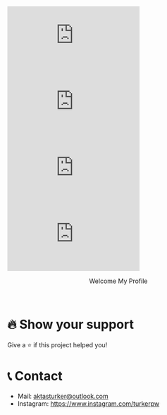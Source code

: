 [![stars](https://img.shields.io/github/stars/Trker4ktas/readme.md?color=yellow&logo=github&style=for-the-badge)](https://github.com/Trker4ktas/readme.md)
[![license](https://img.shields.io/github/license/Trker4ktas/readme.md?logo=github&style=for-the-badge)](https://github.com/Trker4ktas/readme.md)
[![forks](https://img.shields.io/github/forks/Trker4ktas/readme.md?color=green&logo=github&style=for-the-badge)](https://github.com/Trker4ktas/readme.md)
[![issues](https://img.shields.io/github/issues/Trker4ktas/readme.md?color=red&logo=github&style=for-the-badge)](https://github.com/Trker4ktas/readme.md)

<p align="center">
  <p align="center">
    Welcome My Profile
    <br />
    <br />
    <br />
  
  </p>
</p>

# 🔥 Show your support

Give a ⭐️ if this project helped you!

# 📞 Contact

-   Mail: aktasturker@outlook.com
-   Instagram: https://www.instagram.com/turkerpw
